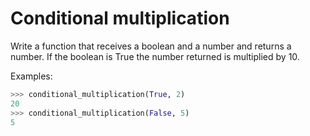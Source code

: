 # Conditional multiplication

Write a function that receives a boolean and a number and returns a number.
If the boolean is True the number returned is multiplied by 10.

Examples:

```python
>>> conditional_multiplication(True, 2)
20
>>> conditional_multiplication(False, 5)
5
```
